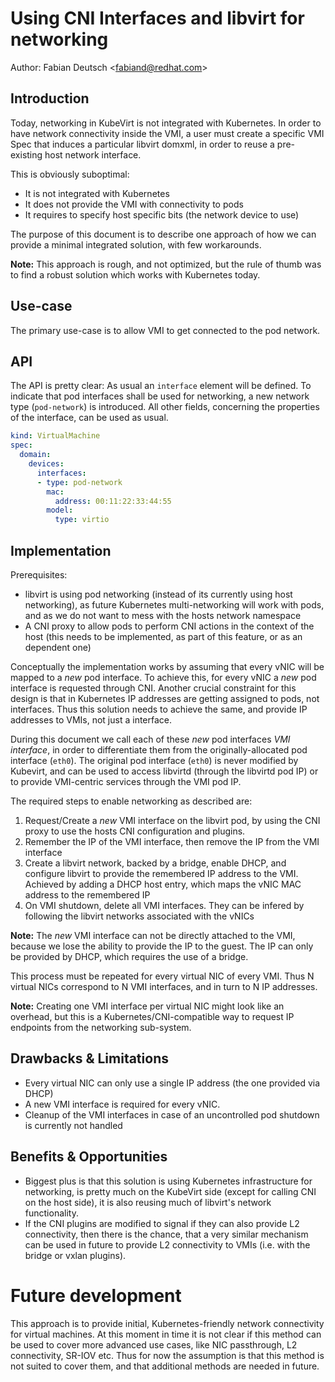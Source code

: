 # Using CNI Interfaces and libvirt for networking

Author: Fabian Deutsch \<fabiand@redhat.com\>

## Introduction

Today, networking in KubeVirt is not integrated with Kubernetes. In order to
have network connectivity inside the VMI, a user must create a specific VMI Spec
that induces a particular libvirt domxml, in order to reuse a pre-existing host
network interface.

This is obviously suboptimal:

- It is not integrated with Kubernetes
- It does not provide the VMI with connectivity to pods
- It requires to specify host specific bits (the network device to use)

The purpose of this document is to describe one approach of how we can provide
a minimal integrated solution, with few workarounds.

**Note:** This approach is rough, and not optimized, but the rule of thumb was
to find a robust solution which works with Kubernetes today.


## Use-case

The primary use-case is to allow VMI to get connected to the pod network.


## API

The API is pretty clear: As usual an `interface` element will be defined.
To indicate that pod interfaces shall be used for networking, a new network
type (`pod-network`) is introduced.
All other fields, concerning the properties of the interface, can be used as
usual.

```yaml
kind: VirtualMachine
spec:
  domain:
    devices:
      interfaces:
      - type: pod-network
        mac:
          address: 00:11:22:33:44:55
        model:
          type: virtio
```


## Implementation

Prerequisites:

- libvirt is using pod networking (instead of its currently using host
  networking), as future Kubernetes multi-networking will work with pods,
  and as we do not want to mess with the hosts network namespace
- A CNI proxy to allow pods to perform CNI actions in the context of the host
  (this needs to be implemented, as part of this feature, or as an dependent
  one)

Conceptually the implementation works by assuming that every vNIC will be
mapped to a _new_ pod interface. To achieve this, for every vNIC a _new_ pod
interface is requested through CNI.
Another crucial constraint for this design is that in Kubernetes IP addresses
are getting assigned to pods, not interfaces. Thus this solution needs to
achieve the same, and provide IP addresses to VMIs, not just a interface.

During this document we call each of these _new_ pod interfaces _VMI interface_,
in order to differentiate them from the originally-allocated pod interface
(`eth0`). The original pod interface (`eth0`) is never modified by Kubevirt,
and can be used to access libvirtd (through the libvirtd pod IP) or to provide
VMI-centric services through the VMI pod IP.

The required steps to enable networking as described are:

1. Request/Create a _new_ VMI interface on the libvirt pod, by using the CNI
   proxy to use the hosts CNI configuration and plugins.
2. Remember the IP of the VMI interface, then remove the IP from the VMI
   interface
3. Create a libvirt network, backed by a bridge, enable DHCP,
   and configure libvirt to provide the remembered IP address to the VMI.
   Achieved by adding a DHCP host entry, which maps the vNIC MAC address to the
   remembered IP
4. On VMI shutdown, delete all VMI interfaces. They can be infered by following
   the libvirt networks associated with the vNICs

**Note:** The _new_ VMI interface can not be directly attached to the VMI,
because we lose the ability to provide the IP to the guest. The IP can only be
provided by DHCP, which requires the use of a bridge.

This process must be repeated for every virtual NIC of every VMI.
Thus N virtual NICs correspond to N VMI interfaces, and in turn to N IP
addresses.

**Note:** Creating one VMI interface per virtual NIC might look like an
overhead, but this is a Kubernetes/CNI-compatible way to request IP endpoints
from the networking sub-system.


## Drawbacks & Limitations

* Every virtual NIC can only use a single IP address (the one provided via
  DHCP)
* A new VMI interface is required for every vNIC.
* Cleanup of the VMI interfaces in case of an uncontrolled pod shutdown is
  currently not handled


## Benefits & Opportunities

* Biggest plus is that this solution is using Kubernetes infrastructure for
  networking, is pretty much on the KubeVirt side (except for calling CNI on
  the host side), it is also reusing much of libvirt's network functionality.
* If the CNI plugins are modified to signal if they can also provide L2
  connectivity, then there is the chance, that a very similar mechanism can be
  used in future to provide L2 connectivity to VMIs (i.e. with the bridge or
  vxlan plugins).


# Future development

This approach is to provide initial, Kubernetes-friendly network connectivity
for virtual machines.
At this moment in time it is not clear if this method can be used to cover more
advanced use cases, like NIC passthrough, L2 connectivity, SR-IOV etc.
Thus for now the assumption is that this method is not suited to cover them, and
that additional methods are needed in future.
